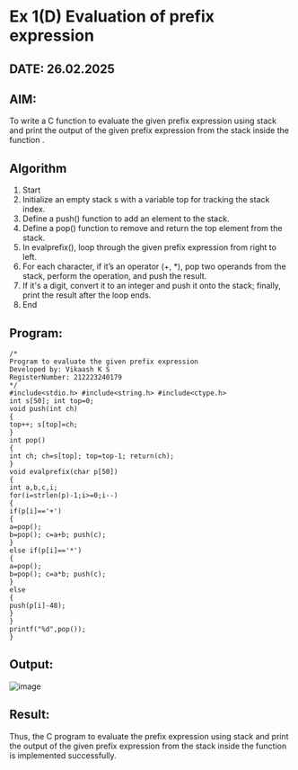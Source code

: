 # Ex 1(D) Evaluation of prefix expression
## DATE: 26.02.2025
## AIM:
To write a C function to evaluate the given prefix expression using stack and print the output of the given prefix expression from the stack inside the function . 

## Algorithm
1. Start
2. Initialize an empty stack s with a variable top for tracking the stack index.
3. Define a push() function to add an element to the stack.
4. Define a pop() function to remove and return the top element from the stack.
5. In evalprefix(), loop through the given prefix expression from right to left.
6. For each character, if it’s an operator (+, *), pop two operands from the stack, perform the operation, and push the result.
7. If it's a digit, convert it to an integer and push it onto the stack; finally, print the result after the loop ends.
8. End

## Program:
```
/*
Program to evaluate the given prefix expression
Developed by: Vikaash K S
RegisterNumber: 212223240179
*/
#include<stdio.h> #include<string.h> #include<ctype.h>
int s[50]; int top=0;
void push(int ch)
{
top++; s[top]=ch;
}
int pop()
{
int ch; ch=s[top]; top=top-1; return(ch);
}
void evalprefix(char p[50])
{
int a,b,c,i;
for(i=strlen(p)-1;i>=0;i--)
{
if(p[i]=='+')
{
a=pop();
b=pop(); c=a+b; push(c);
}
else if(p[i]=='*')
{
a=pop();
b=pop(); c=a*b; push(c);
}
else
{
push(p[i]-48);
}
}
printf("%d",pop());
}
```

## Output:
![image](https://github.com/user-attachments/assets/aadae3a3-f140-4d1d-8e19-793d97975520)



## Result:
Thus, the C program to evaluate the prefix expression using stack and print the output of the given prefix expression from the stack inside the function is implemented successfully.
